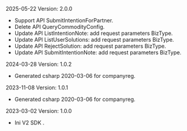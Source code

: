 2025-05-22 Version: 2.0.0
- Support API SubmitIntentionForPartner.
- Delete API QueryCommodityConfig.
- Update API ListIntentionNote: add request parameters BizType.
- Update API ListUserSolutions: add request parameters BizType.
- Update API RejectSolution: add request parameters BizType.
- Update API SubmitIntentionNote: add request parameters BizType.


2024-03-28 Version: 1.0.2
- Generated csharp 2020-03-06 for companyreg.

2023-11-08 Version: 1.0.1
- Generated csharp 2020-03-06 for companyreg.

2023-03-02 Version: 1.0.0
- Ini V2 SDK .

